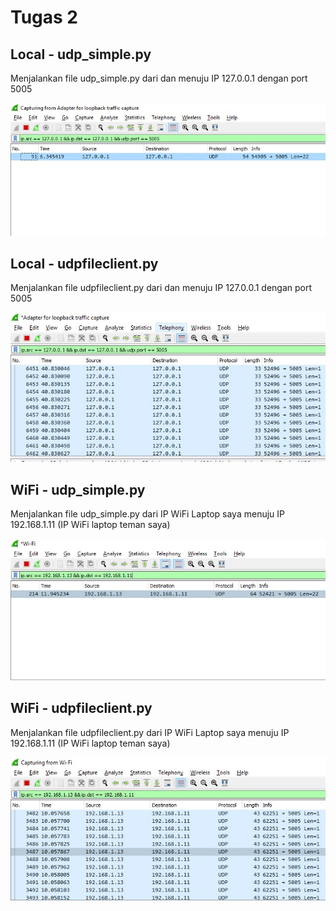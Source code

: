 <h1> Tugas 2 </h1>

<h2> Local - udp_simple.py </h2>
<p> Menjalankan file udp_simple.py dari dan menuju IP 127.0.0.1 dengan port 5005 </p>
<img src="tugas2/dokumentasi tugas 2/local_udpsimple.jpg"> </img>

<h2> Local - udpfileclient.py </h2>
<p> Menjalankan file udpfileclient.py dari dan menuju IP 127.0.0.1 dengan port 5005 </p>
<img src="tugas2/dokumentasi tugas 2/local_udpfileclient.jpg"> </img>

<h2> WiFi - udp_simple.py </h2>
<p> Menjalankan file udp_simple.py dari IP WiFi Laptop saya menuju IP 192.168.1.11 (IP WiFi laptop teman saya) </p>
<img src="tugas2/dokumentasi tugas 2/wifi_udpsimple.jpg"> </img>

<h2> WiFi - udpfileclient.py </h2>
<p> Menjalankan file udpfileclient.py dari IP WiFi Laptop saya menuju IP 192.168.1.11 (IP WiFi laptop teman saya) </p>
<img src="tugas2/dokumentasi tugas 2/wifi_udpfileclient.jpg"> </img>
